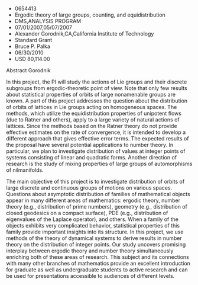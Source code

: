 
* 0654413
* Ergodic theory of large groups, counting, and equidistribution
* DMS,ANALYSIS PROGRAM
* 07/01/2007,05/07/2007
* Alexander Gorodnik,CA,California Institute of Technology
* Standard Grant
* Bruce P. Palka
* 06/30/2010
* USD 80,114.00

Abstract Gorodnik

In this project, the PI will study the actions of Lie groups and their discrete
subgroups from ergodic-theoretic point of view. Note that only few results about
statistical properties of orbits of large nonamenable groups are known. A part
of this project addresses the question about the distribution of orbits of
lattices in Lie groups acting on homogeneous spaces. The methods, which utilize
the equidistribution properties of unipotent flows (due to Ratner and others),
apply to a large variety of natural actions of lattices. Since the methods based
on the Ratner theory do not provide effective estimates on the rate of
convergence, it is intended to develop a different approach that gives effective
error terms. The expected results of the proposal have several potential
applications to number theory. In particular, we plan to investigate
distribution of values at integer points of systems consisting of linear and
quadratic forms. Another direction of research is the study of mixing properties
of large groups of automorphisms of nilmanifolds.

The main objective of this project is to investigate distribution of orbits of
large discrete and continuous groups of motions on various spaces. Questions
about asymptotic distribution of families of mathematical objects appear in many
different areas of mathematics: ergodic theory, number theory (e.g.,
distribution of prime numbers), geometry (e.g., distribution of closed geodesics
on a compact surface), PDE (e.g., distribution of eigenvalues of the Laplace
operator), and others. When a family of the objects exhibits very complicated
behavior, statistical properties of this family provide important insights into
its structure. In this project, we use methods of the theory of dynamical
systems to derive results in number theory on the distribution of integer
points. Our study uncovers promising interplay between ergodic theory and number
theory simultaneously enriching both of these areas of research. This subject
and its connections with many other branches of mathematics provide an excellent
introduction for graduate as well as undergraduate students to active research
and can be used for presentations accessible to audiences of different levels.
